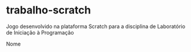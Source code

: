 # trabalho-scratch
Jogo desenvolvido na plataforma Scratch para a disciplina de Laboratório de Iniciação à Programação

Nome

